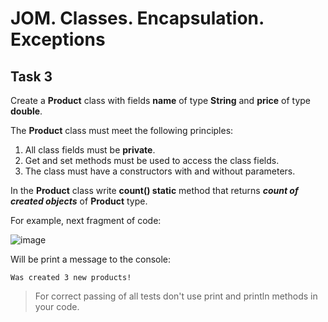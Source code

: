 # JOM. Classes. Encapsulation. Exceptions
## Task 3

Create a **Product** class with fields **name** of type **String** and **price** of type **double**.

The **Product** class must meet the following principles:

1. All class fields must be **private**.
2. Get and set methods must be used to access the class fields.
3. The class must have a constructors with and without parameters.

In the **Product** class write **count() static** method that returns ***count of created objects*** of **Product** type.

For example, next fragment of code:

![image](https://user-images.githubusercontent.com/61456363/168443668-27c85349-e90b-41b0-952c-64de75c97042.png)

Will be print a message to the console:
```
Was created 3 new products!
```

> For correct passing of all tests don't use print and println methods in your code.
